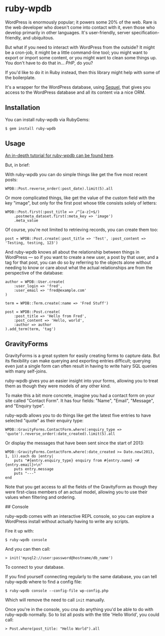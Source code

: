 # ruby-wpdb

WordPress is enormously popular; it powers some 20% of the web. Rare is
the web developer who doesn't come into contact with it, even those who
develop primarily in other languages. It's user-friendly, server
specification-friendly, and ubiquitous.

But what if you need to interact with WordPress from the outside? It
might be a cron-job, it might be a little command-line tool; you might
want to export or import some content, or you might want to clean some
things up. You don't have to do that in... *PHP*, do you?

If you'd like to do it in Ruby instead, then this library might help
with some of the boilerplate.

It's a wrapper for the WordPress database, using
[Sequel](http://sequel.rubyforge.org/), that gives you access to the
WordPress database and all its content via a nice ORM.

## Installation

You can install ruby-wpdb via RubyGems:

	$ gem install ruby-wpdb

## Usage

[An in-depth tutorial for ruby-wpdb can be found
here](http://robm.me.uk/ruby/2013/10/24/ruby-wpdb-part-1.html).

But, in brief:

With ruby-wpdb you can do simple things like get the five most recent posts:

	WPDB::Post.reverse_order(:post_date).limit(5).all

Or more complicated things, like get the value of the custom field with
the key "image", but only for the first post whose title consists solely
of letters:

	WPDB::Post.first(:post_title => /^[a-z]+$/)
		.postmeta_dataset.first(:meta_key => 'image')
		.meta_value

Of course, you're not limited to retrieving records, you can create them
too:

	post = WPDB::Post.create(:post_title => 'Test', :post_content => 'Testing, testing, 123')

And ruby-wpdb knows all about the relationship between things in
WordPress — so if you want to create a new user, a post by that user,
and a tag for that post, you can do so by referring to the objects alone
without needing to know or care about what the actual relationships are
from the perspective of the database:

	author = WPDB::User.create(
		:user_login => 'fred',
		:user_email => 'fred@example.com'
	)

	term = WPDB::Term.create(:name => 'Fred Stuff')

	post = WPDB::Post.create(
		:post_title => 'Hello from Fred',
		:post_content => 'Hello, world',
		:author => author
	).add_term(term, 'tag')

## GravityForms

GravityForms is a great system for easily creating forms to capture
data. But its flexibility can make querying and exporting entries
difficult; querying even just a single form can often result in having
to write hairy SQL queries with many self-joins.

ruby-wpdb gives you an easier insight into your forms, allowing you to
treat them as though they were models of any other kind.

To make this a bit more concrete, imagine you had a contact form on your
site called "Contact Form". It has four fields: "Name", "Email",
"Message", and "Enquiry type".

ruby-wpdb allows you to do things like get the latest five entries to
have selected "quote" as their enquiry type:

	WPDB::GravityForms.ContactForm.where(:enquiry_type => 'quote').reverse_order(:date_created).limit(5).all

Or display the messages that have been sent since the start of 2013:

	WPDB::GravityForms.ContactForm.where(:date_created >= Date.new(2013, 1, 1)).each do |entry|
		puts "#{entry.enquiry_type} enquiry from #{entry.name} <#{entry.email}>\n"
		puts entry.message
		puts "---"
	end

Note that you get access to all the fields of the GravityForm as though
they were first-class members of an actual model, allowing you to use
their values when filtering and ordering.

## Console

ruby-wpdb comes with an interactive REPL console, so you can explore
a WordPress install without actually having to write any scripts.

Fire it up with:

	$ ruby-wpdb console

And you can then call:

	> init('mysql2://user:password@hostname/db_name')

To connect to your database.

If you find yourself connecting regularly to the same database, you can
tell ruby-wpdb where to find a config file:

	$ ruby-wpdb console --config-file wp-config.php

Which will remove the need to call `init` manually.

Once you're in the console, you cna do anything you'd be able to do with
ruby-wpdb normally. So to list all posts with the title 'Hello World',
you could call:

	> Post.where(post_title: "Hello World").all
